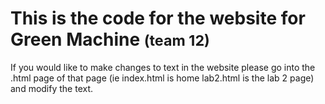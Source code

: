 <h1>This is the code for the website for Green Machine <small>(team 12)</small></h1>

If you would like to make changes to text in the website please go into the .html page of that page (ie
index.html is home lab2.html is the lab 2 page) and modify the text.
